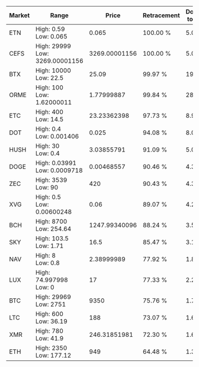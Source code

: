 | Market | Range | Price| Retracement | Doubles to 50% |
| --- | --- | --- | --- | --- |
| ETN | High: 0.59<br />Low: 0.065 | 0.065 | 100.00 % | 5.04 |
| CEFS | High: 29999<br />Low: 3269.00001156 | 3269.00001156 | 100.00 % | 5.09 |
| BTX | High: 10000<br />Low: 22.5 | 25.09 | 99.97 % | 199.73 |
| ORME | High: 100<br />Low: 1.62000011 | 1.77999887 | 99.84 % | 28.54 |
| ETC | High: 400<br />Low: 14.5 | 23.23362398 | 97.73 % | 8.92 |
| DOT | High: 0.4<br />Low: 0.001406 | 0.025 | 94.08 % | 8.03 |
| HUSH | High: 30<br />Low: 0.4 | 3.03855791 | 91.09 % | 5.00 |
| DOGE | High: 0.03991<br />Low: 0.0009718 | 0.00468557 | 90.46 % | 4.36 |
| ZEC | High: 3539<br />Low: 90 | 420 | 90.43 % | 4.32 |
| XVG | High: 0.5<br />Low: 0.00600248 | 0.06 | 89.07 % | 4.22 |
| BCH | High: 8700<br />Low: 254.64 | 1247.99340096 | 88.24 % | 3.59 |
| SKY | High: 103.5<br />Low: 1.71 | 16.5 | 85.47 % | 3.19 |
| NAV | High: 8<br />Low: 0.8 | 2.38999989 | 77.92 % | 1.84 |
| LUX | High: 74.997998<br />Low: 0 | 17 | 77.33 % | 2.21 |
| BTC | High: 29969<br />Low: 2751 | 9350 | 75.76 % | 1.75 |
| LTC | High: 600<br />Low: 36.19 | 188 | 73.07 % | 1.69 |
| XMR | High: 780<br />Low: 41.9 | 246.31851981 | 72.30 % | 1.67 |
| ETH | High: 2350<br />Low: 177.12 | 949 | 64.48 % | 1.33 |
